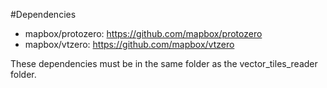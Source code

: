 #Dependencies
* mapbox/protozero: https://github.com/mapbox/protozero
* mapbox/vtzero: https://github.com/mapbox/vtzero

These dependencies must be in the same folder as the vector_tiles_reader folder. 